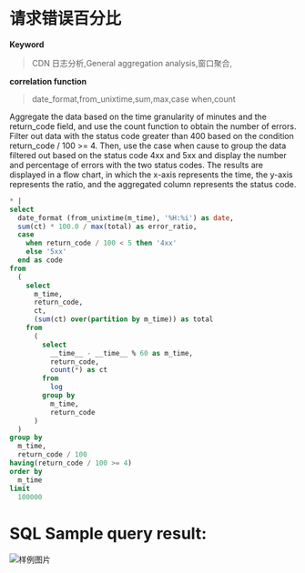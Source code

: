 # 请求错误百分比

**Keyword**

> CDN 日志分析,General aggregation analysis,窗口聚合,

**correlation function**

> date_format,from_unixtime,sum,max,case when,count

Aggregate the data based on the time granularity of minutes and the return_code field, and use the count function to obtain the number of errors. Filter out data with the status code greater than 400 based on the condition return_code / 100 >= 4. Then, use the case when cause to group the data filtered out based on the status code 4xx and 5xx and display the number and percentage of errors with the two status codes.
The results are displayed in a flow chart, in which the x-axis represents the time, the y-axis represents the ratio, and the aggregated column represents the status code.

```SQL
* |
select
  date_format (from_unixtime(m_time), '%H:%i') as date,
  sum(ct) * 100.0 / max(total) as error_ratio,
  case
    when return_code / 100 < 5 then '4xx'
    else '5xx'
  end as code
from
  (
    select
      m_time,
      return_code,
      ct,
      (sum(ct) over(partition by m_time)) as total
    from
      (
        select
          __time__ - __time__ % 60 as m_time,
          return_code,
          count(*) as ct
        from
          log
        group by
          m_time,
          return_code
      )
  )
group by
  m_time,
  return_code / 100
having(return_code / 100 >= 4)
order by
  m_time
limit
  100000
```

# SQL Sample query result:

![样例图片](http://slsconsole.oss-cn-hangzhou.aliyuncs.com/sql_sample/%E8%AF%B7%E6%B1%82%E9%94%99%E8%AF%AF%E7%99%BE%E5%88%86%E6%AF%941585120300.png)

